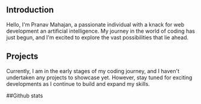 ## Introduction
Hello, I'm Pranav Mahajan, a passionate individual with a knack for web development an artificial intelligence. My journey in the world of coding has just begun, and I'm excited to explore the vast possibilities that lie ahead.

## Projects
Currently, I am in the early stages of my coding journey, and I haven't undertaken any projects to showcase yet. However, stay tuned for exciting developments as I continue to build and expand my skills.

##Github stats
